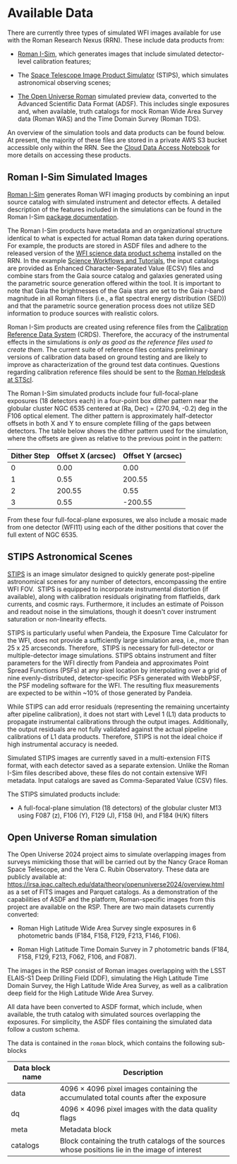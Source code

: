# Available Data



There are currently three types of simulated WFI images available for use with the Roman Research Nexus (RRN). These include data products from:



* [Roman I-Sim](#romanisim), which generates images that include simulated detector-level calibration features;

* The [Space Telescope Image Product Simulator](#stips) (STIPS), which simulates astronomical observing scenes;

* [The Open Universe Roman](#openuniverse) simulated preview data, converted to the Advanced Scientific Data Format (ADSF). This includes single exposures and, when available, truth catalogs for mock Roman Wide Area Survey data (Roman WAS) and the Time Domain Survey (Roman TDS).



An overview of the simulation tools and data products can be found below. At present, the majority of these files are stored in a private AWS S3 bucket accessible only within the RRN. See the [Cloud Data Access Notebook](../content/notebooks/data_discovery_and_access/data_discovery_and_access.ipynb) for more details on accessing these products.



<!--The S3 bucket (where reference files are stored on the RSP) contains two types of files: simulated Roman WFI images and the corresponding input/configuration files used to generate them. Simulated WFI images are divided into two categories: those created with Roman I-Sim, which include detector-level calibration features, and those created with the Space Telescope Image Product Simulator (STIPS), which simulate astronomical scenes. For the Roman I-Sim products, the provided configuration files include input catalogs and shell scripts used in their creation. However, for STIPS products, only the input catalog is provided.-->



## <a name="romanisim"></a>Roman I-Sim Simulated Images

[Roman I-Sim](https://github.com/spacetelescope/romanisim) generates Roman WFI imaging products by combining an input source catalog with simulated instrument and detector effects. A detailed description of the features included in the simulations can be found in the Roman I-Sim [package documentation](https://romanisim.readthedocs.io/en/latest/romanisim/overview.html).

The Roman I-Sim products have metadata and an organizational structure identical to what is expected for actual Roman data taken during operations. For example, the products are stored in ASDF files and adhere to the released version of the [WFI science data product schema](https://roman-docs.stsci.edu/data-handbook-home/wfi-data-format/data-levels-and-products) installed on the RRN. In the example [Science Workflows and Tutorials](tutorials.md), the input catalogs are provided as Enhanced Character-Separated Value (ECSV) files and combine stars from the Gaia source catalog and galaxies generated using the parametric source generation offered within the tool. It is important to note that Gaia the brightnesses of the Gaia stars are set to the Gaia r-band magnitude in all Roman filters (i.e., a flat spectral energy distribution (SED)) and that the parametric source generation process does not utilize SED information to produce sources with realistic colors.

Roman I-Sim products are created using reference files from the [Calibration Reference Data System](https://roman-docs.stsci.edu/data-handbook-home/accessing-wfi-data/crds-for-reference-files) (CRDS). Therefore, the accuracy of the instrumental effects in the simulations _is only as good as the reference files used to create them_. The current suite of reference files contains preliminary versions of calibration data based on ground testing and are likely to improve as characterization of the ground test data continues. Questions regarding calibration reference files should be sent to the [Roman Helpdesk at STScI](https://stsci.service-now.com/roman).

The Roman I-Sim simulated products include four full-focal-plane exposures (18 detectors each) in a four-point box dither pattern near the globular cluster NGC 6535 centered at (Ra, Dec) = (270.94, -0.2) deg in the F106 optical element. The dither pattern is approximately half-detector offsets in both X and Y to ensure complete filling of the gaps between detectors. The table below shows the dither pattern used for the simulation, where the offsets are given as relative to the previous point in the pattern:

| Dither Step | Offset X (arcsec) | Offset Y (arcsec) |
| --- | --- | --- |
| 0 | 0.00 | 0.00 |
| 1 | 0.55 | 200.55 |
| 2 | 200.55 | 0.55 |
| 3 | 0.55 | -200.55 |

From these four full-focal-plane exposures, we also include a mosaic made from one detector (WFI11) using each of the dither positions that cover the full extent of NGC 6535.

## <a name="stips"></a>STIPS Astronomical Scenes

[STIPS](https://stips.readthedocs.io/en/latest/) is an image simulator designed to quickly generate post-pipeline astronomical scenes for any number of detectors, encompassing the entire WFI FOV.  STIPS is equipped to incorporate instrumental distortion (if available), along with calibration residuals originating from flatfields, dark currents, and cosmic rays. Furthermore, it includes an estimate of Poisson and readout noise in the simulations, though it doesn't cover instrument saturation or non-linearity effects.

STIPS is particularly useful when Pandeia, the Exposure Time Calculator for the WFI, does not provide a sufficiently large simulation area, i.e., more than 25 x 25 arcseconds. Therefore,  STIPS is necessary for full-detector or multiple-detector image simulations. STIPS obtains instrument and filter parameters for the WFI directly from Pandeia and approximates Point Spread Functions (PSFs) at any pixel location by interpolating over a grid of nine evenly-distributed, detector-specific PSFs generated with WebbPSF, the PSF modeling software for the WFI. The resulting flux measurements are expected to be within ~10% of those generated by Pandeia.

While STIPS can add error residuals (representing the remaining uncertainty after pipeline calibration), it does not start with Level 1 (L1) data products to propagate instrumental calibrations through the output images. Additionally, the output residuals are not fully validated against the actual pipeline calibrations of L1 data products. Therefore, STIPS is not the ideal choice if high instrumental accuracy is needed. 

Simulated STIPS images are currently saved in a multi-extension FITS format, with each detector saved as a separate extension. Unlike the Roman I-Sim files described above, these files do not contain extensive WFI metadata. Input catalogs are saved as Comma-Separated Value (CSV) files.

The STIPS simulated products include:

- A full-focal-plane simulation (18 detectors) of the globular cluster M13 using F087 (z), F106 (Y), F129 (J), F158 (H), and F184 (H/K) filters

## <a name="openuniverse"></a>Open Universe Roman simulation

The Open Universe 2024 project aims to simulate overlapping images from surveys mimicking those that will be carried out by the Nancy Grace Roman Space Telescope, and the Vera C. Rubin Observatory. These data are publicly available at: https://irsa.ipac.caltech.edu/data/theory/openuniverse2024/overview.html as a set of FITS images and Parquet catalogs. As a demonstration of the capabilities of ASDF and the platform, Roman-specific images from this project are available on the RSP. There are two main datasets currently converted:

- Roman High Latitude Wide Area Survey single exposures in 6 photometric bands (F184, F158, F129, F213, F146, F106).

- Roman High Latitude Time Domain Survey in 7 photometric bands (F184, F158, F129, F213, F062, F106, and F087).

The images in the RSP consist of Roman images overlapping with the LSST ELAIS-S1 Deep Drilling Field (DDF), simulating the High Latitude Time Domain Survey, the High Latitude Wide Area Survey, as well as a calibration deep field for the High Latitude Wide Area Survey.

All data have been converted to ASDF format, which include, when available, the truth catalog with simulated sources overlapping the exposures. For simplicity, the ASDF files containing the simulated data follow a custom schema. 

The data is contained in the `roman` block, which contains the following sub-blocks


| Data block name | Description |
| ----------------- |--------------|
| data | 4096 × 4096 pixel images containing the accumulated total counts after the exposure|
| dq | 4096 × 4096 pixel images with the data quality flags|
| meta | Metadata block|
| catalogs | Block containing the truth catalogs of the sources whose positions lie in the image of interest |


